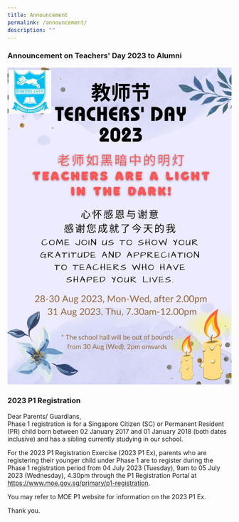 ```yaml
---
title: Announcement
permalink: /announcement/
description: ""
---
```

### Announcement on Teachers' Day 2023 to Alumni

![teachers-day-2023-alumni](/images/teachers'%20day%202023.jpg)

### 2023 P1 Registration
Dear Parents/ Guardians,<br>
Phase 1 registration is for a Singapore Citizen (SC) or Permanent Resident (PR) child born between 02 January 2017 and 01 January 2018 (both dates inclusive) and has a sibling currently studying in our school. 

For the 2023 P1 Registration Exercise (2023 P1 Ex), parents who are registering their younger child under Phase 1 are to register during the Phase 1 registration period from 04 July 2023 (Tuesday), 9am to 05 July 2023 (Wednesday), 4.30pm through the P1 Registration Portal at https://www.moe.gov.sg/primary/p1-registration. 

You may refer to MOE P1 website for information on the 2023 P1 Ex. 

Thank you.